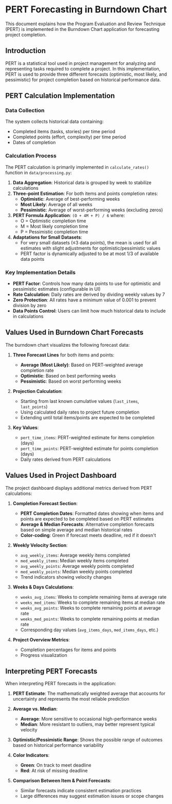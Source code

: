 # PERT Forecasting in Burndown Chart

This document explains how the Program Evaluation and Review Technique (PERT) is implemented
in the Burndown Chart application for forecasting project completion.

## Introduction

PERT is a statistical tool used in project management for analyzing and representing
tasks required to complete a project. In this implementation, PERT is used to provide
three different forecasts (optimistic, most likely, and pessimistic) for project
completion based on historical performance data.

## PERT Calculation Implementation

### Data Collection

The system collects historical data containing:

- Completed items (tasks, stories) per time period
- Completed points (effort, complexity) per time period
- Dates of completion

### Calculation Process

The PERT calculation is primarily implemented in `calculate_rates()` function in
`data/processing.py`:

1. **Data Aggregation**: Historical data is grouped by week to stabilize calculations
2. **Three-point Estimation**: For both items and points completion rates:
   - **Optimistic**: Average of best-performing weeks
   - **Most Likely**: Average of all weeks
   - **Pessimistic**: Average of worst-performing weeks (excluding zeros)
3. **PERT Formula Application**: `(O + 4M + P) / 6` where:
   - O = Optimistic completion time
   - M = Most likely completion time
   - P = Pessimistic completion time
4. **Adaptations for Small Datasets**:
   - For very small datasets (≤3 data points), the mean is used for all estimates
     with slight adjustments for optimistic/pessimistic values
   - PERT factor is dynamically adjusted to be at most 1/3 of available data points

### Key Implementation Details

- **PERT Factor**: Controls how many data points to use for optimistic and pessimistic
  estimates (configurable in UI)
- **Rate Calculation**: Daily rates are derived by dividing weekly values by 7
- **Zero Protection**: All rates have a minimum value of 0.001 to prevent division by zero
- **Data Points Control**: Users can limit how much historical data to include in calculations

## Values Used in Burndown Chart Forecasts

The burndown chart visualizes the following forecast data:

1. **Three Forecast Lines** for both items and points:
   - **Average (Most Likely)**: Based on PERT-weighted average completion rate
   - **Optimistic**: Based on best performing weeks
   - **Pessimistic**: Based on worst performing weeks

2. **Projection Calculation**:
   - Starting from last known cumulative values (`last_items`, `last_points`)
   - Using calculated daily rates to project future completion
   - Extending until total items/points are expected to be completed

3. **Key Values**:
   - `pert_time_items`: PERT-weighted estimate for items completion (days)
   - `pert_time_points`: PERT-weighted estimate for points completion (days)
   - Daily rates derived from PERT calculations

## Values Used in Project Dashboard

The project dashboard displays additional metrics derived from PERT calculations:

1. **Completion Forecast Section**:
   - **PERT Completion Dates**: Formatted dates showing when items and points are
     expected to be completed based on PERT estimates
   - **Average & Median Forecasts**: Alternative completion forecasts based on
     simple average and median historical rates
   - **Color-coding**: Green if forecast meets deadline, red if it doesn't

2. **Weekly Velocity Section**:
   - `avg_weekly_items`: Average weekly items completed
   - `med_weekly_items`: Median weekly items completed
   - `avg_weekly_points`: Average weekly points completed
   - `med_weekly_points`: Median weekly points completed
   - Trend indicators showing velocity changes

3. **Weeks & Days Calculations**:
   - `weeks_avg_items`: Weeks to complete remaining items at average rate
   - `weeks_med_items`: Weeks to complete remaining items at median rate
   - `weeks_avg_points`: Weeks to complete remaining points at average rate
   - `weeks_med_points`: Weeks to complete remaining points at median rate
   - Corresponding day values (`avg_items_days`, `med_items_days`, etc.)

4. **Project Overview Metrics**:
   - Completion percentages for items and points
   - Progress visualization

## Interpreting PERT Forecasts

When interpreting PERT forecasts in the application:

1. **PERT Estimate**: The mathematically weighted average that accounts for uncertainty
   and represents the most reliable prediction

2. **Average vs. Median**:
   - **Average**: More sensitive to occasional high-performance weeks
   - **Median**: More resistant to outliers, may better represent typical velocity

3. **Optimistic/Pessimistic Range**: Shows the possible range of outcomes based on
   historical performance variability

4. **Color Indicators**:
   - **Green**: On track to meet deadline
   - **Red**: At risk of missing deadline

5. **Comparison Between Item & Point Forecasts**:
   - Similar forecasts indicate consistent estimation practices
   - Large differences may suggest estimation issues or scope changes
